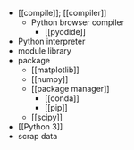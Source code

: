 - [[compile]]; [[compiler]]
    - Python browser compiler
        - [[pyodide]]
- Python interpreter
- module library
- package
    - [[matplotlib]]
    - [[numpy]]
    - [[package manager]]
        - [[conda]]
        - [[pip]]
    - [[scipy]]
- [[Python 3]]
- scrap data
